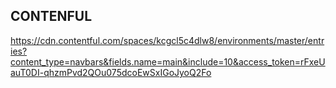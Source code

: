 ## CONTENFUL

https://cdn.contentful.com/spaces/kcgcl5c4dlw8/environments/master/entries?content_type=navbars&fields.name=main&include=10&access_token=rFxeUauT0DI-qhzmPvd2QOu075dcoEwSxIGoJyoQ2Fo
